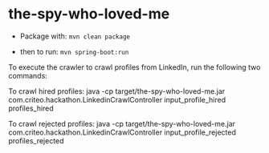 # the-spy-who-loved-me

* Package with:
```mvn clean package```

* then to run:
```mvn spring-boot:run```


To execute the crawler to crawl profiles from LinkedIn, run the following two commands:

To crawl hired profiles:
java -cp target/the-spy-who-loved-me.jar com.criteo.hackathon.LinkedinCrawlController input_profile_hired profiles_hired

To crawl rejected profiles:
java -cp target/the-spy-who-loved-me.jar com.criteo.hackathon.LinkedinCrawlController input_profile_rejected profiles_rejected

